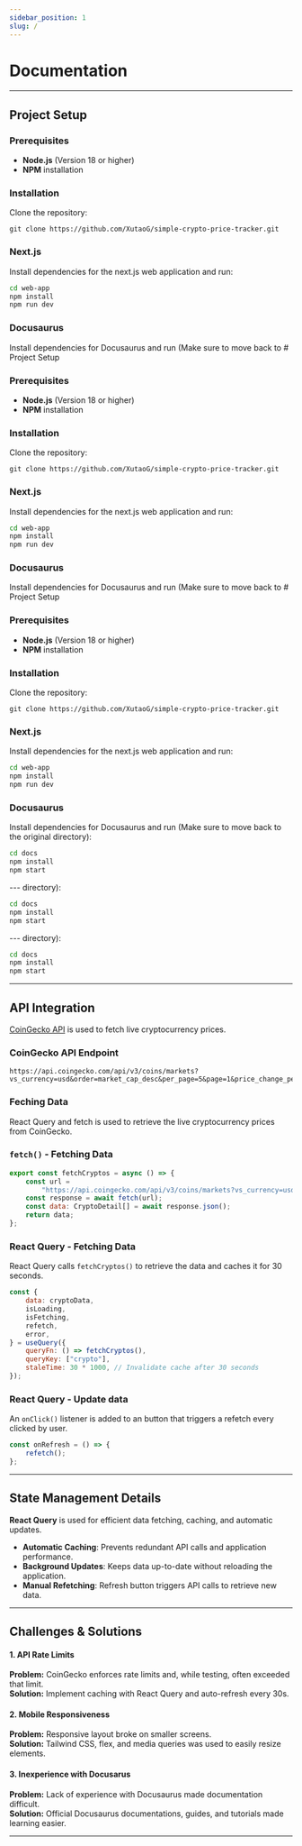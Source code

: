 ```yaml
---
sidebar_position: 1
slug: /
---
```


# Documentation

---

## Project Setup

### Prerequisites

-   **Node.js** (Version 18 or higher)
-   **NPM** installation

### Installation

Clone the repository:

```
git clone https://github.com/XutaoG/simple-crypto-price-tracker.git
```

### Next.js

Install dependencies for the next.js web application and run:

```sh
cd web-app
npm install
npm run dev
```

### Docusaurus

Install dependencies for Docusaurus and run (Make sure to move back to # Project Setup

### Prerequisites

-   **Node.js** (Version 18 or higher)
-   **NPM** installation

### Installation

Clone the repository:

```
git clone https://github.com/XutaoG/simple-crypto-price-tracker.git
```

### Next.js

Install dependencies for the next.js web application and run:

```sh
cd web-app
npm install
npm run dev
```

### Docusaurus

Install dependencies for Docusaurus and run (Make sure to move back to # Project Setup

### Prerequisites

-   **Node.js** (Version 18 or higher)
-   **NPM** installation

### Installation

Clone the repository:

```
git clone https://github.com/XutaoG/simple-crypto-price-tracker.git
```

### Next.js

Install dependencies for the next.js web application and run:

```sh
cd web-app
npm install
npm run dev
```

### Docusaurus

Install dependencies for Docusaurus and run (Make sure to move back to the original directory):

```sh
cd docs
npm install
npm start
```

--- directory):

```sh
cd docs
npm install
npm start
```

--- directory):

```sh
cd docs
npm install
npm start
```

---

## API Integration

[CoinGecko API](https://www.coingecko.com/en/api) is used to fetch live cryptocurrency prices.

### CoinGecko API Endpoint

```
https://api.coingecko.com/api/v3/coins/markets?vs_currency=usd&order=market_cap_desc&per_page=5&page=1&price_change_percentage=24h
```

### Feching Data

React Query and fetch is used to retrieve the live cryptocurrency prices from CoinGecko.

### **`fetch()`** - Fetching Data

```js
export const fetchCryptos = async () => {
	const url =
		"https://api.coingecko.com/api/v3/coins/markets?vs_currency=usd&order=market_cap_desc&per_page=5&page=1&price_change_percentage=24h";
	const response = await fetch(url);
	const data: CryptoDetail[] = await response.json();
	return data;
};
```

### **React Query** - Fetching Data

React Query calls `fetchCryptos()` to retrieve the data and caches it for 30 seconds.

```js
const {
	data: cryptoData,
	isLoading,
	isFetching,
	refetch,
	error,
} = useQuery({
	queryFn: () => fetchCryptos(),
	queryKey: ["crypto"],
	staleTime: 30 * 1000, // Invalidate cache after 30 seconds
});
```

### **React Query** - Update data

An `onClick()` listener is added to an button that triggers a refetch every clicked by user.

```js
const onRefresh = () => {
	refetch();
};
```

---

## State Management Details

**React Query** is used for efficient data fetching, caching, and automatic updates.

-   **Automatic Caching**: Prevents redundant API calls and application performance.
-   **Background Updates**: Keeps data up-to-date without reloading the application.
-   **Manual Refetching**: Refresh button triggers API calls to retrieve new data.

---

## Challenges & Solutions

#### 1. API Rate Limits

**Problem:** CoinGecko enforces rate limits and, while testing, often exceeded that limit.  
**Solution:** Implement caching with React Query and auto-refresh every 30s.

#### 2. Mobile Responsiveness

**Problem:** Responsive layout broke on smaller screens.  
**Solution:** Tailwind CSS, flex, and media queries was used to easily resize elements.

#### 3. Inexperience with Docusarus

**Problem:** Lack of experience with Docusaurus made documentation difficult.  
**Solution:** Official Docusaurus documentations, guides, and tutorials made learning easier.

---

